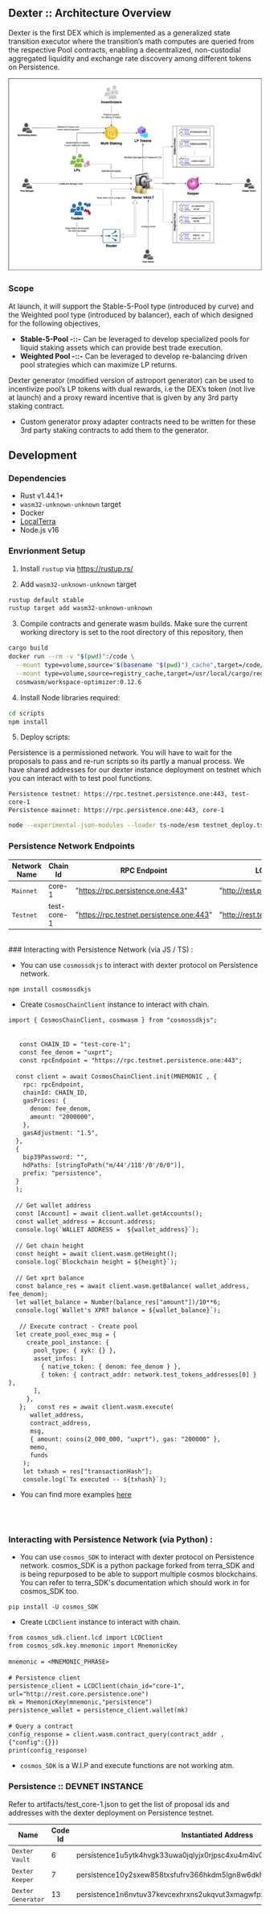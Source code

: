 ## **Dexter :: Architecture Overview**

Dexter is the first DEX which is implemented as a generalized state transition executor where the transition’s math computes are queried from the respective Pool contracts, enabling a decentralized, non-custodial aggregated liquidity and exchange rate discovery among different tokens on Persistence.

![Dexter :: Architecture Overview](./docs/Overview.drawio.png)

### Scope

At launch, it will support the Stable-5-Pool type (introduced by curve) and the Weighted pool type (introduced by balancer), each of which designed for the following objectives,

- **Stable-5-Pool -::-** Can be leveraged to develop specialized pools for liquid staking assets which can provide best trade execution.
- **Weighted Pool -::-** Can be leveraged to develop re-balancing driven pool strategies which can maximize LP returns.

Dexter generator (modified version of astroport generator) can be used to incentivize pool’s LP tokens with dual rewards, i.e the DEX’s token (not live at launch) and a proxy reward incentive that is given by any 3rd party staking contract.

- Custom generator proxy adapter contracts need to be written for these 3rd party staking contracts to add them to the generator.

## Development

### Dependencies

- Rust v1.44.1+
- `wasm32-unknown-unknown` target
- Docker
- [LocalTerra](https://github.com/terra-project/LocalTerra)
- Node.js v16

### Envrionment Setup

1. Install `rustup` via https://rustup.rs/

2. Add `wasm32-unknown-unknown` target

```sh
rustup default stable
rustup target add wasm32-unknown-unknown
```

3. Compile contracts and generate wasm builds. Make sure the current working directory is set to the root directory of this repository, then

```bash
cargo build
docker run --rm -v "$(pwd)":/code \
  --mount type=volume,source="$(basename "$(pwd)")_cache",target=/code/target \
  --mount type=volume,source=registry_cache,target=/usr/local/cargo/registry \
  cosmwasm/workspace-optimizer:0.12.6
```

4. Install Node libraries required:

```bash
cd scripts
npm install
```

5. Deploy scripts:

Persistence is a permissioned network. You will have to wait for the proposals to pass and re-run scripts so its partly a manual process. We have shared addresses for our dexter instance deployment on testnet which you can interact with to test pool functions.

```
Persistence testnet: https://rpc.testnet.persistence.one:443, test-core-1
Persistence mainnet: https://rpc.persistence.one:443, core-1
```

```bash
node --experimental-json-modules --loader ts-node/esm testnet_deploy.ts
```

### Persistence Network Endpoints

| Network Name | Chain Id    | RPC Endpoint                              | LCD Endpoint                          |
| ------------ | ----------- | ----------------------------------------- | ------------------------------------- |
| `Mainnet`    | core-1      | "https://rpc.persistence.one:443"         | "http://rest.persistence.one"         |
| `Testnet`    | test-core-1 | "https://rpc.testnet.persistence.one:443" | "http://rest.testnet.persistence.one" |

<br>
### Interacting with Persistence Network (via JS / TS) :

- You can use `cosmossdkjs` to interact with dexter protocol on Persistence network.

```
npm install cosmossdkjs
```

- Create `CosmosChainClient` instance to interact with chain.

```
import { CosmosChainClient, cosmwasm } from "cosmossdkjs";


   const CHAIN_ID = "test-core-1";
   const fee_denom = "uxprt";
   const rpcEndpoint = "https://rpc.testnet.persistence.one:443";

  const client = await CosmosChainClient.init(MNEMONIC , {
    rpc: rpcEndpoint,
    chainId: CHAIN_ID,
    gasPrices: {
      denom: fee_denom,
      amount: "2000000",
    },
    gasAdjustment: "1.5",
  },
  {
    bip39Password: "",
    hdPaths: [stringToPath("m/44'/118'/0'/0/0")],
    prefix: "persistence",
  }
  );

  // Get wallet address
  const [Account] = await client.wallet.getAccounts();
  const wallet_address = Account.address;
  console.log(`WALLET ADDRESS =  ${wallet_address}`);

  // Get chain height
  const height = await client.wasm.getHeight();
  console.log(`Blockchain height = ${height}`);

  // Get xprt balance
  const balance_res = await client.wasm.getBalance( wallet_address, fee_denom);
  let wallet_balance = Number(balance_res["amount"])/10**6;
  console.log(`Wallet's XPRT balance = ${wallet_balance}`);

   // Execute contract - Create pool
  let create_pool_exec_msg = {
     create_pool_instance: {
       pool_type: { xyk: {} },
       asset_infos: [
         { native_token: { denom: fee_denom } },
         { token: { contract_addr: network.test_tokens_addresses[0] } },
       ],
     },
   };   const res = await client.wasm.execute(
      wallet_address,
      contract_address,
      msg,
      { amount: coins(2_000_000, "uxprt"), gas: "200000" },
      memo,
      funds
    );
    let txhash = res["transactionHash"];
    console.log(`Tx executed -- ${txhash}`);
```

- You can find more examples [here](https://github.com/dexter-zone/dexter_core/blob/main/scripts/helpers/helpers.ts)

<br>
<br>

### Interacting with Persistence Network (via Python) :

- You can use `cosmos_SDK` to interact with dexter protocol on Persistence network. cosmos_SDK is a python package forked from terra_SDK and is being repurposed to be able to support multiple cosmos blockchains. You can refer to terra_SDK's documentation which should work in for cosmos_SDK too.

```
pip install -U cosmos_SDK
```

- Create `LCDClient` instance to interact with chain.

```
from cosmos_sdk.client.lcd import LCDClient
from cosmos_sdk.key.mnemonic import MnemonicKey

mnemonic = <MNEMONIC_PHRASE>

# Persistence client
persistence_client = LCDClient(chain_id="core-1", url="http://rest.core.persistence.one")
mk = MnemonicKey(mnemonic,"persistence")
persistence_wallet = persistence_client.wallet(mk)

# Query a contract
config_response = client.wasm.contract_query(contract_addr , {"config":{}})
print(config_response)
```

- `cosmos_SDK` is a W.I.P and execute functions are not working atm.

### Persistence :: DEVNET INSTANCE

Refer to artifacts/test_core-1.json to get the list of proposal ids and addresses with the dexter deployment on Persistence testnet.

| Name               | Code Id | Instantiated Address                                                   |
| ------------------ | ------- | ---------------------------------------------------------------------- |
| `Dexter Vault`     | 6       | persistence1u5ytk4hvgk33uwa0jqlyjx0rjpsc4xu4m4lv0aem9emf5mtlzejsu2pzc0 |
| `Dexter Keeper`    | 7       | persistence10y2sxew858txsfufrv366hkdm5lgn8w6dkhtxv8mdsmh7z8yuzfqgj6eg2 |
| `Dexter Generator` | 13      | persistence1n6nvtuv37kevcexhrxns2ukqvut3xmagwfpxezcxtpxfexrzryus9mtdat |
